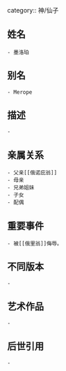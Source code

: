 category:: 神/仙子
## 姓名
	- 墨洛珀
## 别名
	- Merope
## 描述
	-
## 亲属关系
	- 父亲[[俄诺庇翁]]
	- 母亲
	- 兄弟姐妹
	- 子女
	- 配偶
## 重要事件
	- 被[[俄里翁]]侮辱。
## 不同版本
	-
## 艺术作品
	-
## 后世引用
	-
